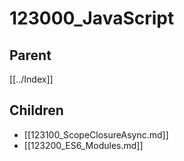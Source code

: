 # 123000_JavaScript

## Parent
[[../Index]]

## Children
- [[123100_ScopeClosureAsync.md]]
- [[123200_ES6_Modules.md]]
